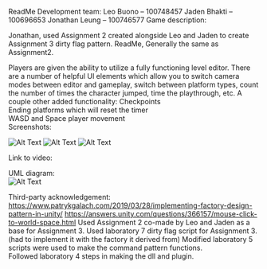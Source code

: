 ReadMe
Development team:
Leo Buono – 100748457
Jaden Bhakti – 100696653
Jonathan Leung – 100746577
Game description:

Jonathan, used Assignment 2 created alongside Leo and Jaden to create Assignment 3 dirty flag pattern. ReadMe, Generally the same as Assignment2.

Players are given the ability to utilize a fully functioning level editor. There are a number of helpful UI elements which allow you to switch camera modes between editor and gameplay, switch between platform types, count the number of times the character jumped, time the playthrough, etc. A couple other added functionality:
Checkpoints  
Ending platforms which will reset the timer  
WASD and Space player movement   
Screenshots:  
 
 
 
 ![Alt Text](https://cdn.discordapp.com/attachments/900747883698061342/902376882291503104/unknown.png)
 ![Alt Text](https://cdn.discordapp.com/attachments/900747883698061342/902384877729640448/unknown.png)
 ![Alt Text](https://cdn.discordapp.com/attachments/900747883698061342/902385016141652028/unknown.png)
  





Link to video: 

UML diagram:  
 ![Alt Text](https://cdn.discordapp.com/attachments/900747883698061342/902393845961093241/unknown.png)






Third-party acknowledgement:
https://www.patrykgalach.com/2019/03/28/implementing-factory-design-pattern-in-unity/
https://answers.unity.com/questions/366157/mouse-click-to-world-space.html
Used Assignment 2 co-made by Leo and Jaden as a base for Assignment 3.
Used laboratory 7 dirty flag script for Assignment 3. (had to implement it with the factory it derived from)
Modified laboratory 5 scripts were used to make the command pattern functions.     
Followed laboratory 4 steps in making the dll and plugin.
